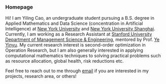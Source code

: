 ### Homepage
Hi! I am Yiling Cao, an undergraduate student pursuing a B.S. degree in Applied Mathematics and Data Science (concentration in Artificial Intelligence) at [New York University](https://www.nyu.edu/) and [New York University Shanghai](https://shanghai.nyu.edu/). Currently, I am working as a Research Assistant at [Stanford University Department of Management Science & Engineering](https://msande.stanford.edu/), mentored by Prof. [Ye Yinyu](https://profiles.stanford.edu/yinyu-ye). My current research interest is second-order optimization in Operation Research, but I am also generally interested in applying computational mathematics techniques to solving practical problems such as resource allocation, global health, risk reductions etc.

Feel free to reach out to me through [email](yc5491@nyu.edu) if you are interested in my projects, research area, or others!
